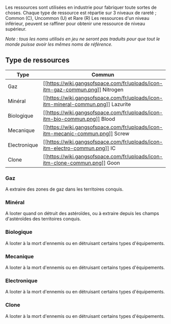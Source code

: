 Les ressources sont utilisées en industrie pour fabriquer toute sortes de choses.
Chaque type de ressource est répartie sur 3 niveaux de rareté ; Common (C), Uncommon (U) et Rare (R)
Les ressources d'un niveau inférieur, peuvent se raffiner pour obtenir une ressource de niveau supérieur.

*Note : tous les noms utilisés en jeu ne seront pas traduits pour que tout le monde puisse avoir les mêmes noms de référence.*

## Type de ressources

| Type | Commun | Unco | Rare |
| ---- | ------ | ---- | ---- |
| Gaz | [[https://wiki.gangsofspace.com/fr/uploads/icon-itm-gaz-commun.png]] Nitrogen | [[https://wiki.gangsofspace.com/fr/uploads/icon-itm-gaz-uncommun.png]] Xenon | [[https://wiki.gangsofspace.com/fr/uploads/icon-itm-gaz-rare.png]] Ununoctium |
| Minéral | [[https://wiki.gangsofspace.com/fr/uploads/icon-itm-mineral-commun.png]] Lazurite | [[https://wiki.gangsofspace.com/fr/uploads/icon-itm-mineral-uncommun.png]] Cuprite | [[https://wiki.gangsofspace.com/fr/uploads/icon-itm-mineral-rare.png]] Dolomite |
| Biologique | [[https://wiki.gangsofspace.com/fr/uploads/icon-itm-bio-commun.png]] Blood | [[https://wiki.gangsofspace.com/fr/uploads/icon-itm-bio-uncommun.png]] Heart | [[https://wiki.gangsofspace.com/fr/uploads/icon-itm-bio-rare.png]] Brain |
| Mecanique | [[https://wiki.gangsofspace.com/fr/uploads/icon-itm-mecanic-commun.png]] Screw | [[https://wiki.gangsofspace.com/fr/uploads/icon-itm-mecanic-uncommun.png]] Piston | [[https://wiki.gangsofspace.com/fr/uploads/icon-itm-mecanic-rare.png]] Turbin |
| Electronique | [[https://wiki.gangsofspace.com/fr/uploads/icon-itm-electro-commun.png]] IC | [[https://wiki.gangsofspace.com/fr/uploads/icon-itm-electro-uncommun.png]] RAM | [[https://wiki.gangsofspace.com/fr/uploads/icon-itm-electro-rare.png]] CPU |
| Clone | [[https://wiki.gangsofspace.com/fr/uploads/icon-itm-clone-commun.png]] Goon | [[https://wiki.gangsofspace.com/fr/uploads/icon-itm-clone-uncommun.png]] Smartass | [[https://wiki.gangsofspace.com/fr/uploads/icon-itm-clone-rare.png]] Genius |

### Gaz
A extraire des zones de gaz dans les territoires conquis.

### Minéral
A looter quand on détruit des astéroïdes, ou à extraire depuis les champs d'astéroïdes des territoires conquis.

### Biologique
A looter à la mort d'ennemis ou en détruisant certains types d'équipements.

### Mecanique
A looter à la mort d'ennemis ou en détruisant certains types d'équipements.

### Electronique
A looter à la mort d'ennemis ou en détruisant certains types d'équipements.

### Clone
A looter à la mort d'ennemis ou en détruisant certains types d'équipements.